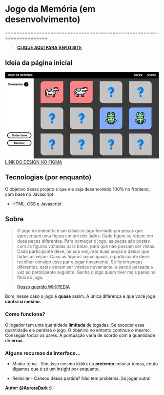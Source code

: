 # Jogo da Memória (em desenvolvimento)
=====================================================================

> **[CLIQUE AQUI PARA VER O SITE](https://auroradark-jogodamemoria.netlify.app/)**

## Ideia da página inicial
![index.html](public/src/paginainicial.png)
[LINK DO DESIGN NO FIGMA](https://www.figma.com/file/x71PJgN77PFRs6JRUFQwFa/Jogo-da-Mem%C3%B3ria?node-id=0%3A1)

## Tecnologias (por enquanto)

O objetivo desse projeto é que ele seja desenvolvido 100% no frontend, com base no Javascript

* HTML, CSS e Javascript

## Sobre
 
>O jogo da memória é um clássico jogo formado por peças que apresentam uma figura em um dos lados. Cada figura se repete em duas peças diferentes. Para começar o jogo, as peças são postas com as figuras voltadas para baixo, para que não possam ser vistas. Cada participante deve, na sua vez,virar duas peças e deixar que todos as vejam. Caso as figuras sejam iguais, o participante deve recolher consigo esse par e jogar novamente. Se forem peças diferentes, estas devem ser viradas novamente, e sendo passada a vez ao participante seguinte. Ganha o jogo quem tiver mais pares no final do jogo.

>[Nosso querido WIKIPEDIA](https://pt.wikipedia.org/wiki/Jogo_de_mem%C3%B3ria)

Bom, nesse caso o jogo é **quase** assim. A única diferença é que você joga **contra si mesmo**.

### Como funciona?

O jogador tem uma quantidade **limitada** de jogadas. Se exceder essa quantidade ele perderá o jogo. 
O objetivo no entanto continua o mesmo: Conseguir todos os pares. A pontuação varia de acordo com a quantidade de **erros**.

### Alguns recursos da interface...

* Mudar tema - Sim, isso mesmo kkkkk eu **pretendo** colocar temas, então digamos que é só um insight por enquanto.

* Reiniciar - Cansou dessa partida? Não tem problema. Só jogar outra!

**Autor: [@AuroraDark](https://github.com/AuroraDark) :)** 
